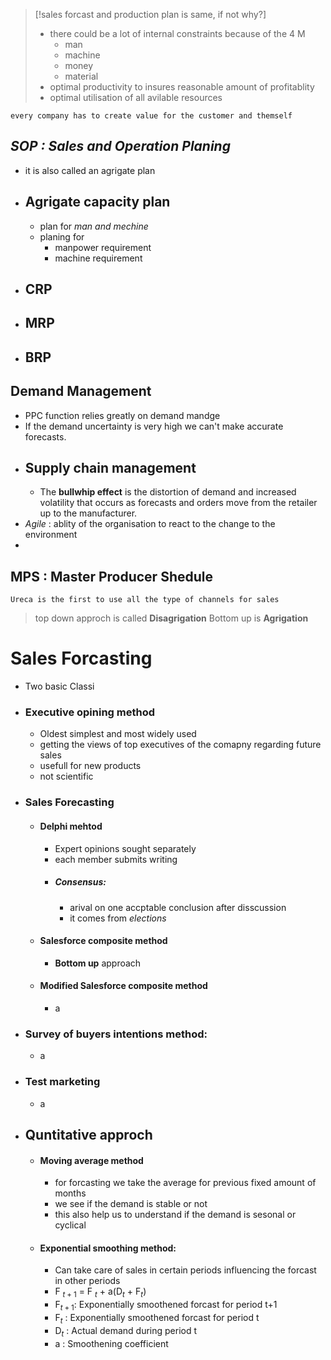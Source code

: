 > [!sales forcast and production plan is same, if not why?]
> - there could be a lot of internal constraints because of the 4 M
> 	- man 
> 	- machine
> 	- money
> 	- material
> - optimal productivity to insures reasonable amount of profitablity
> - optimal utilisation of all avilable resources

```
every company has to create value for the customer and themself
```

## *SOP : Sales and Operation Planing*
- it is also called an agrigate plan
- ## Agrigate capacity plan
	- plan for *man and mechine*
	- planing for 
		- manpower requirement
		- machine requirement
- ## CRP
- ## MRP
- ## BRP

## Demand Management
- PPC function relies greatly on demand mandge
- If the demand uncertainty is very high we can't make accurate forecasts.
- ## Supply chain management
	- The **bullwhip effect** is the distortion of demand and increased volatility that occurs as forecasts and orders move from the retailer up to the manufacturer.
- *Agile* : ablity of the organisation to react to the change to the environment 
- 

## MPS : Master Producer Shedule

`Ureca is the first to use all the type of channels for sales`


>top down approch is called **Disagrigation** 
>Bottom up is **Agrigation**


# Sales Forcasting 
- Two basic Classi
- ### Executive opining method
	- Oldest simplest and most widely used
	- getting the views of top executives of the comapny regarding future sales
	- usefull for new products 
	- not scientific 
- ### Sales Forecasting
	- #### Delphi mehtod
		- Expert opinions sought separately
		- each member submits writing
		- ##### Consensus: 
			- arival on one accptable conclusion after disscussion
			- it comes from *elections*
	- #### Salesforce composite method
		- **Bottom up** approach
	- #### Modified Salesforce composite method
		- a
- ### Survey of buyers intentions method:
	- a
- ### Test marketing
	- a
- ## Quntitative approch
	- #### Moving average method
		- for forcasting we take the average for previous fixed amount of months
		- we see if the demand is stable or not
		- this also help us to understand if the demand is sesonal or cyclical
	- #### Exponential smoothing method:
		- Can take care of sales in certain periods influencing the forcast in other periods
		- F $_{t+1}$ = F $_t$ + a(D$_t$ + F$_t$)
		- F$_{t+1}$: Exponentially smoothened forcast for period t+1
		- F$_t$ : Exponentially smoothened forcast for period t
		- D$_t$ : Actual demand during period t
		- a : Smoothening coefficient